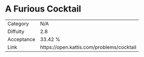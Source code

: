 # A Furious Cocktail

<table>
    <tr>
        <td>Category</td>
        <td>N/A</td>
    </tr>
    <tr>
        <td>Diffulty</td>
        <td>2.8</td>
    </tr>
    <tr>
        <td>Acceptance</td>
        <td>33.42 %</td>
    </tr>
    <tr>
        <td>Link</td>
        <td>https://open.kattis.com/problems/cocktail</td>
    </tr>
</table>